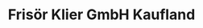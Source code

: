 ---
title: "Frisör Klier GmbH Kaufland"
url: /halle-saale/frisoer-klier-gmbh-kaufland/
shop: Friseur
---